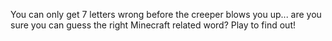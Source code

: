 You can only get 7 letters wrong before the creeper blows you up... are you sure you can guess the right Minecraft related word? Play to find out!
